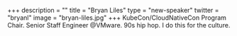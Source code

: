 +++
description = ""
title = "Bryan Liles"
type = "new-speaker"
twitter = "bryanl"
image = "bryan-liles.jpg"
+++
KubeCon/CloudNativeCon Program Chair. Senior Staff Engineer @VMware. 90s hip hop. I do this for the culture.